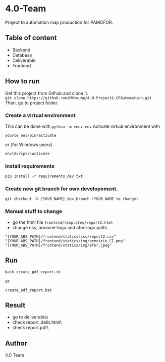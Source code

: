# 4.0-Team
Project to automation map production for PAMOFOR.


## Table of content
* Backend 
* Database
* Deliverable
* Frontend 


## How to run
Get this project from Github and clone it.\
`git clone https://github.com/MKrouma/4.0-Project1-CFAutomation.git`
Then, go to project folder.

### Create a virtual environment
This can be done with `python -m venv env`
Activate virtual environment with 

```
source env/bin/activate
```
or (for Windows users)
```
env\Scripts\activate
```

### Install requirements
```
pip install -r requirements_dev.txt
```

### Create new git branch for own developement. 
```
git checkout -b {YOUR_NAME}_dev_branch (YOUR_NAME to change)
```

### Manual stuff to change
* go the html file `frontend/templates/report2.html`
* change css, armoirie-logo and afor-logo path\
```
"{YOUR_ABS_PATH}/frontend/statics/css/report2.css"
"{YOUR_ABS_PATH}/frontend/statics/img/armoirie_CI.png"
"{YOUR_ABS_PATH}/frontend/statics/img/afor.jpeg"
```

## Run
```
bash create_pdf_report.sh
```
or
```
create_pdf_report.bat
```

## Result
* go to deliverable\
* check report_deliv.html\
* check report.pdf\


## Author
4.0 Team 
